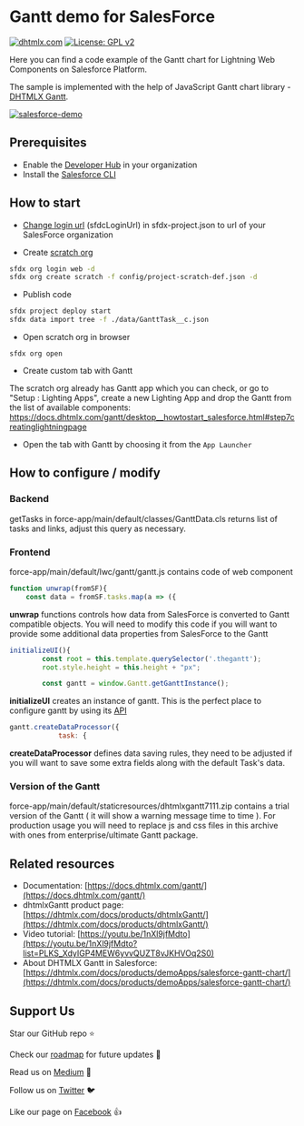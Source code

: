 # Gantt demo for SalesForce

[![dhtmlx.com](https://img.shields.io/badge/made%20by-DHTMLX-blue)](https://dhtmlx.com/)
[![License: GPL v2](https://img.shields.io/badge/license-GPL%20v2-blue.svg)](https://www.gnu.org/licenses/old-licenses/gpl-2.0.html)

Here you can find a code example of the Gantt chart for Lightning Web Components on Salesforce Platform.

The sample is implemented with the help of JavaScript Gantt chart library - [DHTMLX Gantt](https://dhtmlx.com/docs/products/dhtmlxGantt/).

[![salesforce-demo](https://dhtmlx.com/docs/products/demoApps/salesforce-gantt-chart/imgs/salesforce-gantt-chart.png)](https://dhtmlx.com/docs/products/demoApps/salesforce-gantt-chart/)

## Prerequisites

- Enable the [Developer Hub](https://developer.salesforce.com/docs/atlas.en-us.sfdx_setup.meta/sfdx_setup/sfdx_setup_enable_devhub.htm) in your organization
- Install the [Salesforce CLI](https://developer.salesforce.com/tools/sfdxcli)

## How to start

- [Change login url](https://developer.salesforce.com/docs/atlas.en-us.sfdx_dev.meta/sfdx_dev/sfdx_dev_auth_web_flow.htm) (sfdcLoginUrl) in sfdx-project.json to url of your SalesForce organization

- Create [scratch org](https://developer.salesforce.com/docs/atlas.en-us.sfdx_dev.meta/sfdx_dev/sfdx_dev_scratch_orgs.htm#!)

```sh
sfdx org login web -d
sfdx org create scratch -f config/project-scratch-def.json -d
```

- Publish code

```sh
sfdx project deploy start
sfdx data import tree -f ./data/GanttTask__c.json
```

- Open scratch org in browser

```
sfdx org open
```

- Create custom tab with Gantt

The scratch org already has Gantt app which you can check, or go to "Setup : Lighting Apps", create a new Lighting App and drop the Gantt from the list of available components:
https://docs.dhtmlx.com/gantt/desktop__howtostart_salesforce.html#step7creatinglightningpage

- Open the tab with Gantt by choosing it from the `App Launcher`


## How to configure / modify

### Backend

getTasks in force-app/main/default/classes/GanttData.cls returns list of tasks and links, adjust this query as necessary.

### Frontend

force-app/main/default/lwc/gantt/gantt.js contains code of web component

```js
function unwrap(fromSF){
    const data = fromSF.tasks.map(a => ({
```

**unwrap** functions controls how data from SalesForce is converted to Gantt compatible objects. You will need to modify this code if you will want to provide some additional data properties from SalesForce to the Gantt

```js
initializeUI(){
        const root = this.template.querySelector('.thegantt');
        root.style.height = this.height + "px";

        const gantt = window.Gantt.getGanttInstance();
```

**initializeUI** creates an instance of gantt. This is the perfect place to configure gantt by using its [API](https://docs.dhtmlx.com/gantt)


```js
gantt.createDataProcessor({
            task: {
```

**createDataProcessor** defines data saving rules, they need to be adjusted if you will want to save some extra fields along with the default Task's data.

### Version of the Gantt


force-app/main/default/staticresources/dhtmlxgantt7111.zip contains a trial version of the Gantt ( it will show a warning message time to time ). For production usage you will need to replace js and css files in this archive with ones from enterprise/ultimate Gantt package.

## Related resources

- Documentation: [https://docs.dhtmlx.com/gantt/](https://docs.dhtmlx.com/gantt/)
- dhtmlxGantt product page: [https://dhtmlx.com/docs/products/dhtmlxGantt/](https://dhtmlx.com/docs/products/dhtmlxGantt/)
- Video tutorial: [https://youtu.be/1nXl9jfMdto](https://youtu.be/1nXl9jfMdto?list=PLKS_XdyIGP4MEW6yvvQUZT8vJKHVOq2S0)
- About DHTMLX Gantt in Salesforce: [https://dhtmlx.com/docs/products/demoApps/salesforce-gantt-chart/](https://dhtmlx.com/docs/products/demoApps/salesforce-gantt-chart/)

## Support Us

Star our GitHub repo :star:

Check our [roadmap](https://trello.com/b/fhOySHPj/gantt-roadmap) for future updates :wrench:

Read us on [Medium](https://medium.com/@dhtmlx) :newspaper:

Follow us on [Twitter](https://twitter.com/dhtmlx) :bird:

Like our page on [Facebook](https://www.facebook.com/dhtmlx/) :thumbsup:
